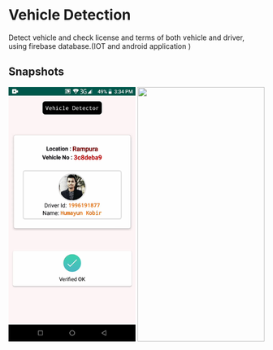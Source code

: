 # Vehicle Detection

Detect vehicle and check license and terms of both vehicle and driver, using firebase database.(IOT and android application )

## Snapshots

<img src = "https://github.com/hkobir/project-showcase/blob/main/Vehicle%20Detect/snapshots/s1.png" width="250px" height="500">
<img src = "https://github.com/hkobir/project-showcase/blob/main/Vehicle%20Detect/snapshots/s2.png" width="250px" height="500">


